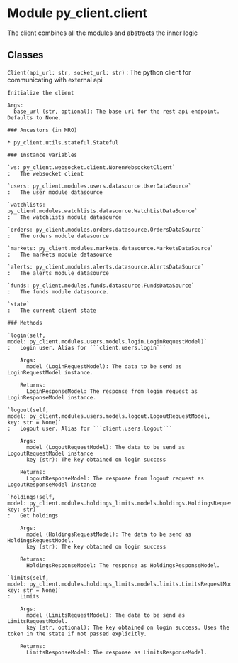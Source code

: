 Module py_client.client
=======================
The client combines all the modules and abstracts the inner logic

Classes
-------

`Client(api_url: str, socket_url: str)`
:   The python client for communicating with external api
    
    Initialize the client
    
    Args:
      base_url (str, optional): The base url for the rest api endpoint. Defaults to None.

    ### Ancestors (in MRO)

    * py_client.utils.stateful.Stateful

    ### Instance variables

    `ws: py_client.websocket.client.NorenWebsocketClient`
    :   The websocket client

    `users: py_client.modules.users.datasource.UserDataSource`
    :   The user module datasource

    `watchlists: py_client.modules.watchlists.datasource.WatchListDataSource`
    :   The watchlists module datasource

    `orders: py_client.modules.orders.datasource.OrdersDataSource`
    :   The orders module datasource

    `markets: py_client.modules.markets.datasource.MarketsDataSource`
    :   The markets module datasource

    `alerts: py_client.modules.alerts.datasource.AlertsDataSource`
    :   The alerts module datasource

    `funds: py_client.modules.funds.datasource.FundsDataSource`
    :   The funds module datasource.

    `state`
    :   The current client state

    ### Methods

    `login(self, model: py_client.modules.users.models.login.LoginRequestModel)`
    :   Login user. Alias for ```client.users.login```
        
        Args:
          model (LoginRequestModel): The data to be send as LoginRequestModel instance.
        
        Returns:
          LoginResponseModel: The response from login request as LoginResponseModel instance.

    `logout(self, model: py_client.modules.users.models.logout.LogoutRequestModel, key: str = None)`
    :   Logout user. Alias for ```client.users.logout```
        
        Args:
          model (LogoutRequestModel): The data to be send as LogoutRequestModel instance
          key (str): The key obtained on login success
        
        Returns:
          LogoutResponseModel: The response from logout request as LogoutResponseModel instance

    `holdings(self, model: py_client.modules.holdings_limits.models.holdings.HoldingsRequestModel, key: str)`
    :   Get holdings
        
        Args:
          model (HoldingsRequestModel): The data to be send as HoldingsRequestModel.
          key (str): The key obtained on login success
        
        Returns:
          HoldingsResponseModel: The response as HoldingsResponseModel.

    `limits(self, model: py_client.modules.holdings_limits.models.limits.LimitsRequestModel, key: str = None)`
    :   Limits
        
        Args:
          model (LimitsRequestModel): The data to be send as LimitsRequestModel.
          key (str, optional): The key obtained on login success. Uses the token in the state if not passed explicitly.
        
        Returns:
          LimitsResponseModel: The response as LimitsResponseModel.